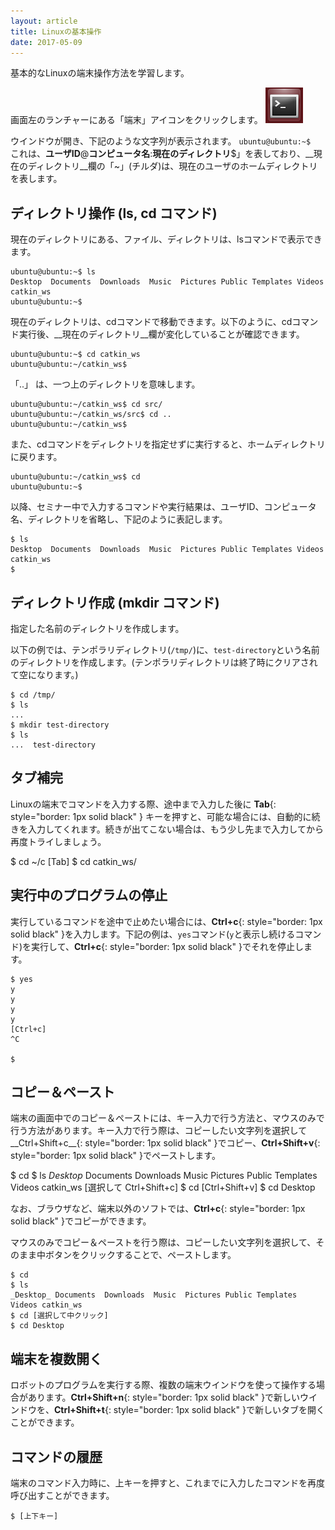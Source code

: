 ```yaml
---
layout: article
title: Linuxの基本操作
date: 2017-05-09
---
```


基本的なLinuxの端末操作方法を学習します。

画面左のランチャーにある「端末」アイコンをクリックします。
![Terminal](images/terminal-icon.png)

ウインドウが開き、下記のような文字列が表示されます。
`ubuntu@ubuntu:~$ `
これは、__ユーザID__@__コンピュータ名__:__現在のディレクトリ__$」を表しており、__現在のディレクトリ__欄の「~」(チルダ)は、現在のユーザのホームディレクトリを表します。

## ディレクトリ操作 (ls, cd コマンド)

現在のディレクトリにある、ファイル、ディレクトリは、lsコマンドで表示できます。

    ubuntu@ubuntu:~$ ls
    Desktop  Documents  Downloads  Music  Pictures Public Templates Videos catkin_ws
    ubuntu@ubuntu:~$

現在のディレクトリは、cdコマンドで移動できます。以下のように、cdコマンド実行後、__現在のディレクトリ__欄が変化していることが確認できます。

    ubuntu@ubuntu:~$ cd catkin_ws
    ubuntu@ubuntu:~/catkin_ws$

「..」 は、一つ上のディレクトリを意味します。

    ubuntu@ubuntu:~/catkin_ws$ cd src/
    ubuntu@ubuntu:~/catkin_ws/src$ cd ..
    ubuntu@ubuntu:~/catkin_ws$

また、cdコマンドをディレクトリを指定せずに実行すると、ホームディレクトリに戻ります。

    ubuntu@ubuntu:~/catkin_ws$ cd
    ubuntu@ubuntu:~$

以降、セミナー中で入力するコマンドや実行結果は、ユーザID、コンピュータ名、ディレクトリを省略し、下記のように表記します。

    $ ls
    Desktop  Documents  Downloads  Music  Pictures Public Templates Videos catkin_ws
    $

## ディレクトリ作成 (mkdir コマンド)

指定した名前のディレクトリを作成します。

以下の例では、テンポラリディレクトリ(`/tmp/`)に、`test-directory`という名前のディレクトリを作成します。(テンポラリディレクトリは終了時にクリアされて空になります。)

    $ cd /tmp/
    $ ls
    ...
    $ mkdir test-directory
    $ ls
    ...  test-directory

## タブ補完

Linuxの端末でコマンドを入力する際、途中まで入力した後に __Tab__{: style="border: 1px solid black" } キーを押すと、可能な場合には、自動的に続きを入力してくれます。続きが出てこない場合は、もう少し先まで入力してから再度トライしましょう。

  $ cd ~/c [Tab]
  $ cd catkin_ws/

## 実行中のプログラムの停止

実行しているコマンドを途中で止めたい場合には、__Ctrl+c__{: style="border: 1px solid black" }を入力します。下記の例は、`yes`コマンド(`y`と表示し続けるコマンド)を実行して、__Ctrl+c__{: style="border: 1px solid black" }でそれを停止します。

    $ yes
    y
    y
    y
    y
    [Ctrl+c]
    ^C

    $

## コピー＆ペースト

端末の画面中でのコピー＆ペーストには、キー入力で行う方法と、マウスのみで行う方法があります。キー入力で行う際は、コピーしたい文字列を選択して__Ctrl+Shift+c__{: style="border: 1px solid black" }でコピー、__Ctrl+Shift+v__{: style="border: 1px solid black" }でペーストします。

  $ cd
  $ ls
  _Desktop_ Documents  Downloads  Music  Pictures Public Templates Videos catkin_ws
  [選択して Ctrl+Shift+c]
  $ cd [Ctrl+Shift+v]
  $ cd Desktop

なお、ブラウザなど、端末以外のソフトでは、__Ctrl+c__{: style="border: 1px solid black" }でコピーができます。

マウスのみでコピー＆ペーストを行う際は、コピーしたい文字列を選択して、そのまま中ボタンをクリックすることで、ペーストします。

    $ cd
    $ ls
    _Desktop_ Documents  Downloads  Music  Pictures Public Templates Videos catkin_ws
    $ cd [選択して中クリック]
    $ cd Desktop

## 端末を複数開く

ロボットのプログラムを実行する際、複数の端末ウインドウを使って操作する場合があります。__Ctrl+Shift+n__{: style="border: 1px solid black" }で新しいウインドウを、__Ctrl+Shift+t__{: style="border: 1px solid black" }で新しいタブを開くことができます。

## コマンドの履歴

端末のコマンド入力時に、上キーを押すと、これまでに入力したコマンドを再度呼び出すことができます。

    $ [上下キー]
